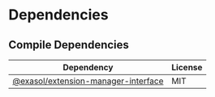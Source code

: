 <!-- @formatter:off -->
# Dependencies

## Compile Dependencies

| Dependency                               | License |
| ---------------------------------------- | ------- |
| [@exasol/extension-manager-interface][0] | MIT     |

[0]: https://registry.npmjs.org/@exasol/extension-manager-interface/-/extension-manager-interface-0.3.1.tgz
